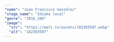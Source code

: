 ```yaml
---
"name": "Juan Francisco González"
"stage_name": "Idioma local"
"genre": "2016_280"
"image":
  "src": "https://mafi.tv/assets/182303507.webp"
  "alt": "182303507"
---
```

